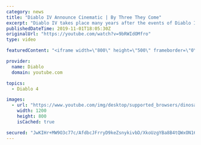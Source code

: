 ```yaml
---
category: news
title: "Diablo IV Announce Cinematic | By Three They Come"
excerpt: "Diablo IV takes place many years after the events of Diablo III, after millions have been slaughtered by the actions of the High ..."
publishedDateTime: 2019-11-01T18:05:30Z
originalUrl: "https://youtube.com/watch?v=9bRWIdOMfro"
type: video

featuredContent: "<iframe width=\"800\" height=\"500\" frameborder=\"0\" src=\"https://www.youtube.com/embed/9bRWIdOMfro\" allow=\"accelerometer; autoplay; encrypted-media; gyroscope; picture-in-picture\" allowfullscreen></iframe>"

provider:
  name: Diablo
  domain: youtube.com

topics:
  - Diablo 4

images:
  - url: "https://www.youtube.com/img/desktop/supported_browsers/dinosaur.png"
    width: 1200
    height: 800
    isCached: true

secured: "JwKIHr+MW9O3c77c/AfdbcJFrryD9keZsnykivbD/XkoUzgYBa8B4tQWxON16dSXFDS1i7T/t91M3Q0voJqpp6wpzIVIfPFPzNBi/eYatQs8fPgKJD6P4FVkhBOE3R9NdDNzoVHvTMBj03t5QH9Y5QJ9thKtYQbaxBBtb5XSisbkOlvlD0YAfEDN/Vo36b1LUaf9o6nA2NY9/tPni4rMvvaGI2Z+2Gq8BZN9W1Yr44//kMkAB7hn806Bg7pUwqu0Ifs3yhmyjF8Jmo5hFbKUqFqyJoLRD3zYyX/vSPYrPV+CA54IOclf1Mu5kaHX+89+w7aQdMhhUiulBFU3DeOZ/WQv+Mt7Ac8Pzvtkv7Qzm4yEuHnINrGbu+a0ajGEF8sKn1sJu/yiLYBgEeHIX+ySGQ5rJniELY+JGcQdfukWdiAZaFQrthE6O7P4LlDHvKdj;7PoZEqndS/0WbZPgk3CMvw=="
---
```


